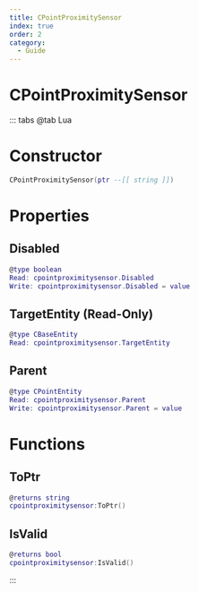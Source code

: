 ```yaml
---
title: CPointProximitySensor
index: true
order: 2
category:
  - Guide
---
```


# CPointProximitySensor

::: tabs
@tab Lua
# Constructor
```lua
CPointProximitySensor(ptr --[[ string ]])
```
# Properties
## Disabled 
```lua
@type boolean
Read: cpointproximitysensor.Disabled
Write: cpointproximitysensor.Disabled = value
```
## TargetEntity (Read-Only)
```lua
@type CBaseEntity
Read: cpointproximitysensor.TargetEntity
```
## Parent 
```lua
@type CPointEntity
Read: cpointproximitysensor.Parent
Write: cpointproximitysensor.Parent = value
```
# Functions
## ToPtr
```lua
@returns string
cpointproximitysensor:ToPtr()
```
## IsValid
```lua
@returns bool
cpointproximitysensor:IsValid()
```

:::